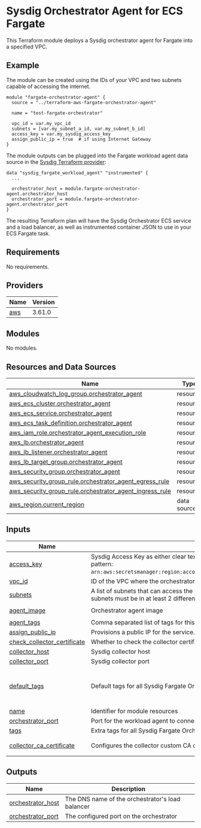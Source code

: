 # Sysdig Orchestrator Agent for ECS Fargate

This Terraform module deploys a Sysdig orchestrator agent for Fargate into a specified VPC.

## Example

The module can be created using the IDs of your VPC and two subnets capable of accessing the internet.

```
module "fargate-orchestrator-agent" {
  source = "../terraform-aws-fargate-orchestrator-agent"

  name = "test-fargate-orchestrator"

  vpc_id = var.my_vpc_id
  subnets = [var.my_subnet_a_id, var.my_subnet_b_id]
  access_key = var.my_sysdig_access_key
  assign_public_ip = true  # if using Internet Gateway
}
```

The module outputs can be plugged into the Fargate workload agent data source in the [Sysdig Terraform provider](https://github.com/sysdiglabs/terraform-provider-sysdig):
```
data "sysdig_fargate_workload_agent" "instrumented" {
  ...

  orchestrator_host = module.fargate-orchestrator-agent.orchestrator_host
  orchestrator_port = module.fargate-orchestrator-agent.orchestrator_port
}
```

The resulting Terraform plan will have the Sysdig Orchestrator ECS service and a load balancer, as well as instrumented container JSON to use in your ECS Fargate task.

<!-- BEGIN_TF_DOCS -->
## Requirements

No requirements.

## Providers

| Name                                              | Version |
|---------------------------------------------------|---------|
| <a name="provider_aws"></a> [aws](#provider\_aws) | 3.61.0  |

## Modules

No modules.

## Resources and Data Sources

| Name                                                                                                                                                                | Type        |
|---------------------------------------------------------------------------------------------------------------------------------------------------------------------|-------------|
| [aws_cloudwatch_log_group.orchestrator_agent](https://registry.terraform.io/providers/hashicorp/aws/latest/docs/resources/cloudwatch_log_group)                     | resource    |
| [aws_ecs_cluster.orchestrator_agent](https://registry.terraform.io/providers/hashicorp/aws/latest/docs/resources/ecs_cluster)                                       | resource    |
| [aws_ecs_service.orchestrator_agent](https://registry.terraform.io/providers/hashicorp/aws/latest/docs/resources/ecs_service)                                       | resource    |
| [aws_ecs_task_definition.orchestrator_agent](https://registry.terraform.io/providers/hashicorp/aws/latest/docs/resources/ecs_task_definition)                       | resource    |
| [aws_iam_role.orchestrator_agent_execution_role](https://registry.terraform.io/providers/hashicorp/aws/latest/docs/resources/iam_role)                              | resource    |
| [aws_lb.orchestrator_agent](https://registry.terraform.io/providers/hashicorp/aws/latest/docs/resources/lb)                                                         | resource    |
| [aws_lb_listener.orchestrator_agent](https://registry.terraform.io/providers/hashicorp/aws/latest/docs/resources/lb_listener)                                       | resource    |
| [aws_lb_target_group.orchestrator_agent](https://registry.terraform.io/providers/hashicorp/aws/latest/docs/resources/lb_target_group)                               | resource    |
| [aws_security_group.orchestrator_agent](https://registry.terraform.io/providers/hashicorp/aws/latest/docs/resources/security_group)                                 | resource    |
| [aws_security_group_rule.orchestrator_agent_egress_rule](https://registry.terraform.io/providers/hashicorp/aws/latest/docs/resources/security_group_rule)           | resource    |
| [aws_security_group_rule.orchestrator_agent_ingress_rule](https://registry.terraform.io/providers/hashicorp/aws/latest/docs/resources/security_group_rule)          | resource    |
| [aws_region.current_region](https://registry.terraform.io/providers/hashicorp/aws/latest/docs/data-sources/region)                                                  | data source |

## Inputs

| Name                                                                                                                    | Description                                                                                                                                                                                       | Type                                               | Default                                                                                     | Required |
|-------------------------------------------------------------------------------------------------------------------------|---------------------------------------------------------------------------------------------------------------------------------------------------------------------------------------------------|----------------------------------------------------|---------------------------------------------------------------------------------------------|:--------:|
| <a name="input_access_key"></a> [access\_key](#input\_access\_key)                                                      | Sysdig Access Key as either clear text or SecretsManager-backed secret reference (expected pattern: `arn:aws:secretsmanager:region:accountId:secret:secretName[:jsonKey:versionStage:versionId]`) | `string`                                           | n/a                                                                                         |   yes    |
| <a name="input_vpc_id"></a> [vpc\_id](#input\_vpc\_id)                                                                  | ID of the VPC where the orchestrator should be installed                                                                                                                                          | `string`                                           | n/a                                                                                         |   yes    |
| <a name="input_subnets"></a> [subnets](#input\_subnets)                                                                 | A list of subnets that can access the internet and are reachable by instrumented services. The subnets must be in at least 2 different AZs.                                                       | `list(string)`                                     | n/a                                                                                         |   yes    |
| <a name="input_agent_image"></a> [agent\_image](#input\_agent\_image)                                                   | Orchestrator agent image                                                                                                                                                                          | `string`                                           | `"quay.io/sysdig/orchestrator-agent:latest"`                                                |    no    |
| <a name="input_agent_tags"></a> [agent\_tags](#input\_agent\_tags)                                                      | Comma separated list of tags for this agent                                                                                                                                                       | `string`                                           | `""`                                                                                        |    no    |
| <a name="input_assign_public_ip"></a> [assign\_public\_ip](#input\_assign\_public\_ip)                                  | Provisions a public IP for the service. Required when using an Internet Gateway for egress.                                                                                                       | `bool`                                             | `false`                                                                                     |    no    |
| <a name="input_check_collector_certificate"></a> [check\_collector\_certificate](#input\_check\_collector\_certificate) | Whether to check the collector certificate when connecting. Mainly for development.                                                                                                               | `string`                                           | `"true"`                                                                                    |    no    |
| <a name="input_collector_host"></a> [collector\_host](#input\_collector\_host)                                          | Sysdig collector host                                                                                                                                                                             | `string`                                           | `"collector.sysdigcloud.com"`                                                               |    no    |
| <a name="input_collector_port"></a> [collector\_port](#input\_collector\_port)                                          | Sysdig collector port                                                                                                                                                                             | `string`                                           | `"6443"`                                                                                    |    no    |
| <a name="input_default_tags"></a> [default\_tags](#input\_default\_tags)                                                | Default tags for all Sysdig Fargate Orchestrator resources                                                                                                                                        | `map(string)`                                      | <pre>{<br>  "Application": "sysdig",<br>  "Module": "fargate-orchestrator-agent"<br>}</pre> |    no    |
| <a name="input_name"></a> [name](#input\_name)                                                                          | Identifier for module resources                                                                                                                                                                   | `string`                                           | `"sysdig-fargate-orchestrator"`                                                             |    no    |
| <a name="input_orchestrator_port"></a> [orchestrator\_port](#input\_orchestrator\_port)                                 | Port for the workload agent to connect                                                                                                                                                            | `number`                                           | `6667`                                                                                      |    no    |
| <a name="input_tags"></a> [tags](#input\_tags)                                                                          | Extra tags for all Sysdig Fargate Orchestrator resources                                                                                                                                          | `map(string)`                                      | `{}`                                                                                        |    no    |
| <a name="input_collector_ca_certificate"></a> [collector\_ca\_certificate](#collector\_ca\_certificate)                 | Configures the collector custom CA certificate                                                                                                                                                    | `object({type=string, value=string, path=string})` | `({type="base64", value="", path="/ssl/cert.pm"})`                                          |    no    |


## Outputs

| Name                                                                                      | Description                                      |
|-------------------------------------------------------------------------------------------|--------------------------------------------------|
| <a name="output_orchestrator_host"></a> [orchestrator\_host](#output\_orchestrator\_host) | The DNS name of the orchestrator's load balancer |
| <a name="output_orchestrator_port"></a> [orchestrator\_port](#output\_orchestrator\_port) | The configured port on the orchestrator          |
<!-- END_TF_DOCS -->
